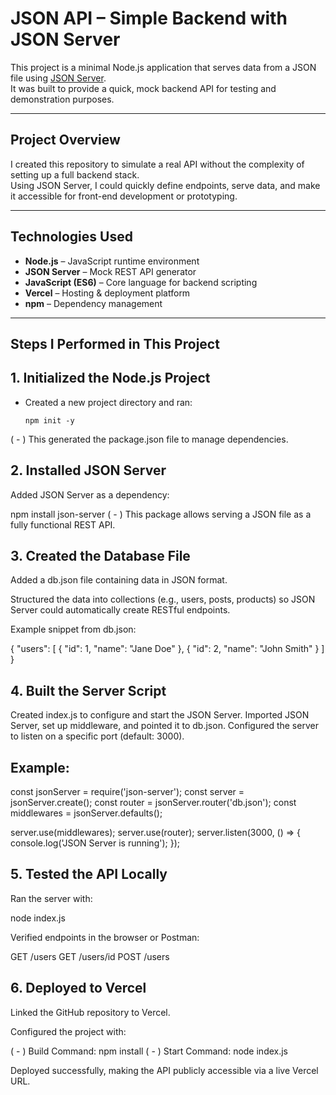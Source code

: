 # JSON API – Simple Backend with JSON Server

This project is a minimal Node.js application that serves data from a JSON file using [JSON Server](https://github.com/typicode/json-server).  
It was built to provide a quick, mock backend API for testing and demonstration purposes.

---

## Project Overview
I created this repository to simulate a real API without the complexity of setting up a full backend stack.  
Using JSON Server, I could quickly define endpoints, serve data, and make it accessible for front-end development or prototyping.

---

## Technologies Used
- **Node.js** – JavaScript runtime environment
- **JSON Server** – Mock REST API generator
- **JavaScript (ES6)** – Core language for backend scripting
- **Vercel** – Hosting & deployment platform
- **npm** – Dependency management

---

## Steps I Performed in This Project

## 1. **Initialized the Node.js Project**
- Created a new project directory and ran:
  ```vscode terminal
  npm init -y
( - ) This generated the package.json file to manage dependencies.

## 2. Installed JSON Server
Added JSON Server as a dependency:

npm install json-server
( - ) This package allows serving a JSON file as a fully functional REST API.

## 3. Created the Database File
Added a db.json file containing data in JSON format.

Structured the data into collections (e.g., users, posts, products) so JSON Server could automatically create RESTful endpoints.

Example snippet from db.json:

{
  "users": [
    { "id": 1, "name": "Jane Doe" },
    { "id": 2, "name": "John Smith" }
  ]
}

## 4. Built the Server Script

Created index.js to configure and start the JSON Server.
Imported JSON Server, set up middleware, and pointed it to db.json.
Configured the server to listen on a specific port (default: 3000).

## Example:

const jsonServer = require('json-server');
const server = jsonServer.create();
const router = jsonServer.router('db.json');
const middlewares = jsonServer.defaults();

server.use(middlewares);
server.use(router);
server.listen(3000, () => {
  console.log('JSON Server is running');
});

## 5. Tested the API Locally
Ran the server with:

node index.js

Verified endpoints in the browser or Postman:

GET /users
GET /users/id
POST /users

## 6. Deployed to Vercel
Linked the GitHub repository to Vercel.

Configured the project with:

( - ) Build Command: npm install
( - ) Start Command: node index.js

Deployed successfully, making the API publicly accessible via a live Vercel URL.


